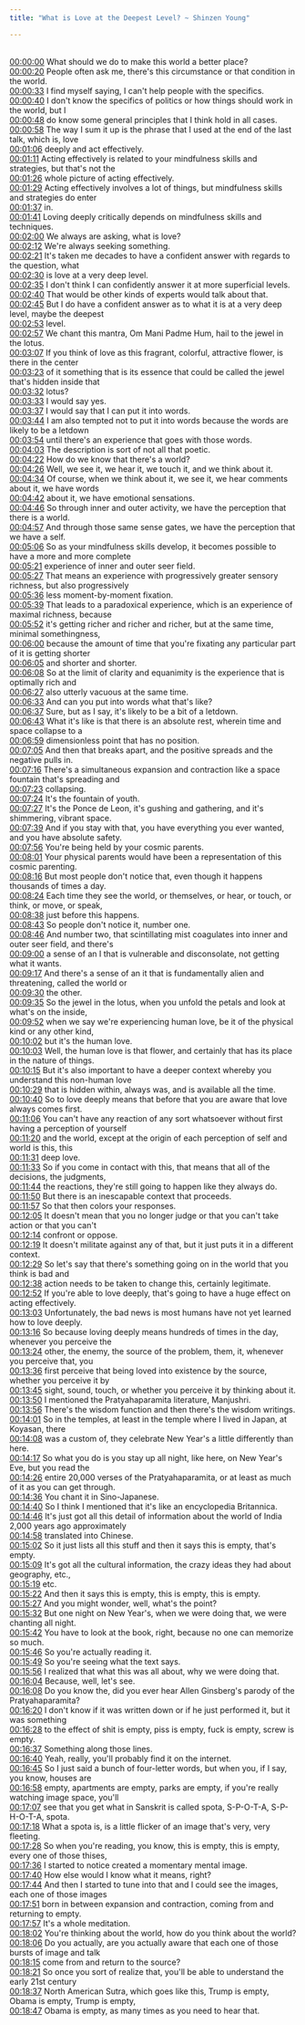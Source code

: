 ```yaml
---
title: "What is Love at the Deepest Level? ~ Shinzen Young"

---
```

<br>[00:00:00](https://www.youtube.com/watch?v=nd7_bNI9u1E&t=0)   What should we do to make this world a better place? 
<br>[00:00:20](https://www.youtube.com/watch?v=nd7_bNI9u1E&t=20)   People often ask me, there's this circumstance or that condition in the world. 
<br>[00:00:33](https://www.youtube.com/watch?v=nd7_bNI9u1E&t=33)   I find myself saying, I can't help people with the specifics. 
<br>[00:00:40](https://www.youtube.com/watch?v=nd7_bNI9u1E&t=40)   I don't know the specifics of politics or how things should work in the world, but I 
<br>[00:00:48](https://www.youtube.com/watch?v=nd7_bNI9u1E&t=48)   do know some general principles that I think hold in all cases. 
<br>[00:00:58](https://www.youtube.com/watch?v=nd7_bNI9u1E&t=58)   The way I sum it up is the phrase that I used at the end of the last talk, which is, love 
<br>[00:01:06](https://www.youtube.com/watch?v=nd7_bNI9u1E&t=66)   deeply and act effectively. 
<br>[00:01:11](https://www.youtube.com/watch?v=nd7_bNI9u1E&t=71)   Acting effectively is related to your mindfulness skills and strategies, but that's not the 
<br>[00:01:26](https://www.youtube.com/watch?v=nd7_bNI9u1E&t=86)   whole picture of acting effectively. 
<br>[00:01:29](https://www.youtube.com/watch?v=nd7_bNI9u1E&t=89)   Acting effectively involves a lot of things, but mindfulness skills and strategies do enter 
<br>[00:01:37](https://www.youtube.com/watch?v=nd7_bNI9u1E&t=97)   in. 
<br>[00:01:41](https://www.youtube.com/watch?v=nd7_bNI9u1E&t=101)   Loving deeply critically depends on mindfulness skills and techniques. 
<br>[00:02:00](https://www.youtube.com/watch?v=nd7_bNI9u1E&t=120)   We always are asking, what is love? 
<br>[00:02:12](https://www.youtube.com/watch?v=nd7_bNI9u1E&t=132)   We're always seeking something. 
<br>[00:02:21](https://www.youtube.com/watch?v=nd7_bNI9u1E&t=141)   It's taken me decades to have a confident answer with regards to the question, what 
<br>[00:02:30](https://www.youtube.com/watch?v=nd7_bNI9u1E&t=150)   is love at a very deep level. 
<br>[00:02:35](https://www.youtube.com/watch?v=nd7_bNI9u1E&t=155)   I don't think I can confidently answer it at more superficial levels. 
<br>[00:02:40](https://www.youtube.com/watch?v=nd7_bNI9u1E&t=160)   That would be other kinds of experts would talk about that. 
<br>[00:02:45](https://www.youtube.com/watch?v=nd7_bNI9u1E&t=165)   But I do have a confident answer as to what it is at a very deep level, maybe the deepest 
<br>[00:02:53](https://www.youtube.com/watch?v=nd7_bNI9u1E&t=173)   level. 
<br>[00:02:57](https://www.youtube.com/watch?v=nd7_bNI9u1E&t=177)   We chant this mantra, Om Mani Padme Hum, hail to the jewel in the lotus. 
<br>[00:03:07](https://www.youtube.com/watch?v=nd7_bNI9u1E&t=187)   If you think of love as this fragrant, colorful, attractive flower, is there in the center 
<br>[00:03:23](https://www.youtube.com/watch?v=nd7_bNI9u1E&t=203)   of it something that is its essence that could be called the jewel that's hidden inside that 
<br>[00:03:32](https://www.youtube.com/watch?v=nd7_bNI9u1E&t=212)   lotus? 
<br>[00:03:33](https://www.youtube.com/watch?v=nd7_bNI9u1E&t=213)   I would say yes. 
<br>[00:03:37](https://www.youtube.com/watch?v=nd7_bNI9u1E&t=217)   I would say that I can put it into words. 
<br>[00:03:44](https://www.youtube.com/watch?v=nd7_bNI9u1E&t=224)   I am also tempted not to put it into words because the words are likely to be a letdown 
<br>[00:03:54](https://www.youtube.com/watch?v=nd7_bNI9u1E&t=234)   until there's an experience that goes with those words. 
<br>[00:04:03](https://www.youtube.com/watch?v=nd7_bNI9u1E&t=243)   The description is sort of not all that poetic. 
<br>[00:04:22](https://www.youtube.com/watch?v=nd7_bNI9u1E&t=262)   How do we know that there's a world? 
<br>[00:04:26](https://www.youtube.com/watch?v=nd7_bNI9u1E&t=266)   Well, we see it, we hear it, we touch it, and we think about it. 
<br>[00:04:34](https://www.youtube.com/watch?v=nd7_bNI9u1E&t=274)   Of course, when we think about it, we see it, we hear comments about it, we have words 
<br>[00:04:42](https://www.youtube.com/watch?v=nd7_bNI9u1E&t=282)   about it, we have emotional sensations. 
<br>[00:04:46](https://www.youtube.com/watch?v=nd7_bNI9u1E&t=286)   So through inner and outer activity, we have the perception that there is a world. 
<br>[00:04:57](https://www.youtube.com/watch?v=nd7_bNI9u1E&t=297)   And through those same sense gates, we have the perception that we have a self. 
<br>[00:05:06](https://www.youtube.com/watch?v=nd7_bNI9u1E&t=306)   So as your mindfulness skills develop, it becomes possible to have a more and more complete 
<br>[00:05:21](https://www.youtube.com/watch?v=nd7_bNI9u1E&t=321)   experience of inner and outer seer field. 
<br>[00:05:27](https://www.youtube.com/watch?v=nd7_bNI9u1E&t=327)   That means an experience with progressively greater sensory richness, but also progressively 
<br>[00:05:36](https://www.youtube.com/watch?v=nd7_bNI9u1E&t=336)   less moment-by-moment fixation. 
<br>[00:05:39](https://www.youtube.com/watch?v=nd7_bNI9u1E&t=339)   That leads to a paradoxical experience, which is an experience of maximal richness, because 
<br>[00:05:52](https://www.youtube.com/watch?v=nd7_bNI9u1E&t=352)   it's getting richer and richer and richer, but at the same time, minimal somethingness, 
<br>[00:06:00](https://www.youtube.com/watch?v=nd7_bNI9u1E&t=360)   because the amount of time that you're fixating any particular part of it is getting shorter 
<br>[00:06:05](https://www.youtube.com/watch?v=nd7_bNI9u1E&t=365)   and shorter and shorter. 
<br>[00:06:08](https://www.youtube.com/watch?v=nd7_bNI9u1E&t=368)   So at the limit of clarity and equanimity is the experience that is optimally rich and 
<br>[00:06:27](https://www.youtube.com/watch?v=nd7_bNI9u1E&t=387)   also utterly vacuous at the same time. 
<br>[00:06:33](https://www.youtube.com/watch?v=nd7_bNI9u1E&t=393)   And can you put into words what that's like? 
<br>[00:06:37](https://www.youtube.com/watch?v=nd7_bNI9u1E&t=397)   Sure, but as I say, it's likely to be a bit of a letdown. 
<br>[00:06:43](https://www.youtube.com/watch?v=nd7_bNI9u1E&t=403)   What it's like is that there is an absolute rest, wherein time and space collapse to a 
<br>[00:06:59](https://www.youtube.com/watch?v=nd7_bNI9u1E&t=419)   dimensionless point that has no position. 
<br>[00:07:05](https://www.youtube.com/watch?v=nd7_bNI9u1E&t=425)   And then that breaks apart, and the positive spreads and the negative pulls in. 
<br>[00:07:16](https://www.youtube.com/watch?v=nd7_bNI9u1E&t=436)   There's a simultaneous expansion and contraction like a space fountain that's spreading and 
<br>[00:07:23](https://www.youtube.com/watch?v=nd7_bNI9u1E&t=443)   collapsing. 
<br>[00:07:24](https://www.youtube.com/watch?v=nd7_bNI9u1E&t=444)   It's the fountain of youth. 
<br>[00:07:27](https://www.youtube.com/watch?v=nd7_bNI9u1E&t=447)   It's the Ponce de Leon, it's gushing and gathering, and it's shimmering, vibrant space. 
<br>[00:07:39](https://www.youtube.com/watch?v=nd7_bNI9u1E&t=459)   And if you stay with that, you have everything you ever wanted, and you have absolute safety. 
<br>[00:07:56](https://www.youtube.com/watch?v=nd7_bNI9u1E&t=476)   You're being held by your cosmic parents. 
<br>[00:08:01](https://www.youtube.com/watch?v=nd7_bNI9u1E&t=481)   Your physical parents would have been a representation of this cosmic parenting. 
<br>[00:08:16](https://www.youtube.com/watch?v=nd7_bNI9u1E&t=496)   But most people don't notice that, even though it happens thousands of times a day. 
<br>[00:08:24](https://www.youtube.com/watch?v=nd7_bNI9u1E&t=504)   Each time they see the world, or themselves, or hear, or touch, or think, or move, or speak, 
<br>[00:08:38](https://www.youtube.com/watch?v=nd7_bNI9u1E&t=518)   just before this happens. 
<br>[00:08:43](https://www.youtube.com/watch?v=nd7_bNI9u1E&t=523)   So people don't notice it, number one. 
<br>[00:08:46](https://www.youtube.com/watch?v=nd7_bNI9u1E&t=526)   And number two, that scintillating mist coagulates into inner and outer seer field, and there's 
<br>[00:09:00](https://www.youtube.com/watch?v=nd7_bNI9u1E&t=540)   a sense of an I that is vulnerable and disconsolate, not getting what it wants. 
<br>[00:09:17](https://www.youtube.com/watch?v=nd7_bNI9u1E&t=557)   And there's a sense of an it that is fundamentally alien and threatening, called the world or 
<br>[00:09:30](https://www.youtube.com/watch?v=nd7_bNI9u1E&t=570)   the other. 
<br>[00:09:35](https://www.youtube.com/watch?v=nd7_bNI9u1E&t=575)   So the jewel in the lotus, when you unfold the petals and look at what's on the inside, 
<br>[00:09:52](https://www.youtube.com/watch?v=nd7_bNI9u1E&t=592)   when we say we're experiencing human love, be it of the physical kind or any other kind, 
<br>[00:10:02](https://www.youtube.com/watch?v=nd7_bNI9u1E&t=602)   but it's the human love. 
<br>[00:10:03](https://www.youtube.com/watch?v=nd7_bNI9u1E&t=603)   Well, the human love is that flower, and certainly that has its place in the nature of things. 
<br>[00:10:15](https://www.youtube.com/watch?v=nd7_bNI9u1E&t=615)   But it's also important to have a deeper context whereby you understand this non-human love 
<br>[00:10:29](https://www.youtube.com/watch?v=nd7_bNI9u1E&t=629)   that is hidden within, always was, and is available all the time. 
<br>[00:10:40](https://www.youtube.com/watch?v=nd7_bNI9u1E&t=640)   So to love deeply means that before that you are aware that love always comes first. 
<br>[00:11:06](https://www.youtube.com/watch?v=nd7_bNI9u1E&t=666)   You can't have any reaction of any sort whatsoever without first having a perception of yourself 
<br>[00:11:20](https://www.youtube.com/watch?v=nd7_bNI9u1E&t=680)   and the world, except at the origin of each perception of self and world is this, this 
<br>[00:11:31](https://www.youtube.com/watch?v=nd7_bNI9u1E&t=691)   deep love. 
<br>[00:11:33](https://www.youtube.com/watch?v=nd7_bNI9u1E&t=693)   So if you come in contact with this, that means that all of the decisions, the judgments, 
<br>[00:11:44](https://www.youtube.com/watch?v=nd7_bNI9u1E&t=704)   the reactions, they're still going to happen like they always do. 
<br>[00:11:50](https://www.youtube.com/watch?v=nd7_bNI9u1E&t=710)   But there is an inescapable context that proceeds. 
<br>[00:11:57](https://www.youtube.com/watch?v=nd7_bNI9u1E&t=717)   So that then colors your responses. 
<br>[00:12:05](https://www.youtube.com/watch?v=nd7_bNI9u1E&t=725)   It doesn't mean that you no longer judge or that you can't take action or that you can't 
<br>[00:12:14](https://www.youtube.com/watch?v=nd7_bNI9u1E&t=734)   confront or oppose. 
<br>[00:12:19](https://www.youtube.com/watch?v=nd7_bNI9u1E&t=739)   It doesn't militate against any of that, but it just puts it in a different context. 
<br>[00:12:29](https://www.youtube.com/watch?v=nd7_bNI9u1E&t=749)   So let's say that there's something going on in the world that you think is bad and 
<br>[00:12:38](https://www.youtube.com/watch?v=nd7_bNI9u1E&t=758)   action needs to be taken to change this, certainly legitimate. 
<br>[00:12:52](https://www.youtube.com/watch?v=nd7_bNI9u1E&t=772)   If you're able to love deeply, that's going to have a huge effect on acting effectively. 
<br>[00:13:03](https://www.youtube.com/watch?v=nd7_bNI9u1E&t=783)   Unfortunately, the bad news is most humans have not yet learned how to love deeply. 
<br>[00:13:16](https://www.youtube.com/watch?v=nd7_bNI9u1E&t=796)   So because loving deeply means hundreds of times in the day, whenever you perceive the 
<br>[00:13:24](https://www.youtube.com/watch?v=nd7_bNI9u1E&t=804)   other, the enemy, the source of the problem, them, it, whenever you perceive that, you 
<br>[00:13:36](https://www.youtube.com/watch?v=nd7_bNI9u1E&t=816)   first perceive that being loved into existence by the source, whether you perceive it by 
<br>[00:13:45](https://www.youtube.com/watch?v=nd7_bNI9u1E&t=825)   sight, sound, touch, or whether you perceive it by thinking about it. 
<br>[00:13:50](https://www.youtube.com/watch?v=nd7_bNI9u1E&t=830)   I mentioned the Pratyahaparamita literature, Manjushri. 
<br>[00:13:56](https://www.youtube.com/watch?v=nd7_bNI9u1E&t=836)   There's the wisdom function and then there's the wisdom writings. 
<br>[00:14:01](https://www.youtube.com/watch?v=nd7_bNI9u1E&t=841)   So in the temples, at least in the temple where I lived in Japan, at Koyasan, there 
<br>[00:14:08](https://www.youtube.com/watch?v=nd7_bNI9u1E&t=848)   was a custom of, they celebrate New Year's a little differently than here. 
<br>[00:14:17](https://www.youtube.com/watch?v=nd7_bNI9u1E&t=857)   So what you do is you stay up all night, like here, on New Year's Eve, but you read the 
<br>[00:14:26](https://www.youtube.com/watch?v=nd7_bNI9u1E&t=866)   entire 20,000 verses of the Pratyahaparamita, or at least as much of it as you can get through. 
<br>[00:14:36](https://www.youtube.com/watch?v=nd7_bNI9u1E&t=876)   You chant it in Sino-Japanese. 
<br>[00:14:40](https://www.youtube.com/watch?v=nd7_bNI9u1E&t=880)   So I think I mentioned that it's like an encyclopedia Britannica. 
<br>[00:14:46](https://www.youtube.com/watch?v=nd7_bNI9u1E&t=886)   It's just got all this detail of information about the world of India 2,000 years ago approximately 
<br>[00:14:58](https://www.youtube.com/watch?v=nd7_bNI9u1E&t=898)   translated into Chinese. 
<br>[00:15:02](https://www.youtube.com/watch?v=nd7_bNI9u1E&t=902)   So it just lists all this stuff and then it says this is empty, that's empty. 
<br>[00:15:09](https://www.youtube.com/watch?v=nd7_bNI9u1E&t=909)   It's got all the cultural information, the crazy ideas they had about geography, etc., 
<br>[00:15:19](https://www.youtube.com/watch?v=nd7_bNI9u1E&t=919)   etc. 
<br>[00:15:22](https://www.youtube.com/watch?v=nd7_bNI9u1E&t=922)   And then it says this is empty, this is empty, this is empty. 
<br>[00:15:27](https://www.youtube.com/watch?v=nd7_bNI9u1E&t=927)   And you might wonder, well, what's the point? 
<br>[00:15:32](https://www.youtube.com/watch?v=nd7_bNI9u1E&t=932)   But one night on New Year's, when we were doing that, we were chanting all night. 
<br>[00:15:42](https://www.youtube.com/watch?v=nd7_bNI9u1E&t=942)   You have to look at the book, right, because no one can memorize so much. 
<br>[00:15:46](https://www.youtube.com/watch?v=nd7_bNI9u1E&t=946)   So you're actually reading it. 
<br>[00:15:49](https://www.youtube.com/watch?v=nd7_bNI9u1E&t=949)   So you're seeing what the text says. 
<br>[00:15:56](https://www.youtube.com/watch?v=nd7_bNI9u1E&t=956)   I realized that what this was all about, why we were doing that. 
<br>[00:16:04](https://www.youtube.com/watch?v=nd7_bNI9u1E&t=964)   Because, well, let's see. 
<br>[00:16:08](https://www.youtube.com/watch?v=nd7_bNI9u1E&t=968)   Do you know the, did you ever hear Allen Ginsberg's parody of the Pratyahaparamita? 
<br>[00:16:20](https://www.youtube.com/watch?v=nd7_bNI9u1E&t=980)   I don't know if it was written down or if he just performed it, but it was something 
<br>[00:16:28](https://www.youtube.com/watch?v=nd7_bNI9u1E&t=988)   to the effect of shit is empty, piss is empty, fuck is empty, screw is empty. 
<br>[00:16:37](https://www.youtube.com/watch?v=nd7_bNI9u1E&t=997)   Something along those lines. 
<br>[00:16:40](https://www.youtube.com/watch?v=nd7_bNI9u1E&t=1000)   Yeah, really, you'll probably find it on the internet. 
<br>[00:16:45](https://www.youtube.com/watch?v=nd7_bNI9u1E&t=1005)   So I just said a bunch of four-letter words, but when you, if I say, you know, houses are 
<br>[00:16:58](https://www.youtube.com/watch?v=nd7_bNI9u1E&t=1018)   empty, apartments are empty, parks are empty, if you're really watching image space, you'll 
<br>[00:17:07](https://www.youtube.com/watch?v=nd7_bNI9u1E&t=1027)   see that you get what in Sanskrit is called spota, S-P-O-T-A, S-P-H-O-T-A, spota. 
<br>[00:17:18](https://www.youtube.com/watch?v=nd7_bNI9u1E&t=1038)   What a spota is, is a little flicker of an image that's very, very fleeting. 
<br>[00:17:28](https://www.youtube.com/watch?v=nd7_bNI9u1E&t=1048)   So when you're reading, you know, this is empty, this is empty, every one of those thises, 
<br>[00:17:36](https://www.youtube.com/watch?v=nd7_bNI9u1E&t=1056)   I started to notice created a momentary mental image. 
<br>[00:17:40](https://www.youtube.com/watch?v=nd7_bNI9u1E&t=1060)   How else would I know what it means, right? 
<br>[00:17:44](https://www.youtube.com/watch?v=nd7_bNI9u1E&t=1064)   And then I started to tune into that and I could see the images, each one of those images 
<br>[00:17:51](https://www.youtube.com/watch?v=nd7_bNI9u1E&t=1071)   born in between expansion and contraction, coming from and returning to empty. 
<br>[00:17:57](https://www.youtube.com/watch?v=nd7_bNI9u1E&t=1077)   It's a whole meditation. 
<br>[00:18:02](https://www.youtube.com/watch?v=nd7_bNI9u1E&t=1082)   You're thinking about the world, how do you think about the world? 
<br>[00:18:06](https://www.youtube.com/watch?v=nd7_bNI9u1E&t=1086)   Do you actually, are you actually aware that each one of those bursts of image and talk 
<br>[00:18:15](https://www.youtube.com/watch?v=nd7_bNI9u1E&t=1095)   come from and return to the source? 
<br>[00:18:21](https://www.youtube.com/watch?v=nd7_bNI9u1E&t=1101)   So once you sort of realize that, you'll be able to understand the early 21st century 
<br>[00:18:37](https://www.youtube.com/watch?v=nd7_bNI9u1E&t=1117)   North American Sutra, which goes like this, Trump is empty, Obama is empty, Trump is empty, 
<br>[00:18:47](https://www.youtube.com/watch?v=nd7_bNI9u1E&t=1127)   Obama is empty, as many times as you need to hear that. 
<br>